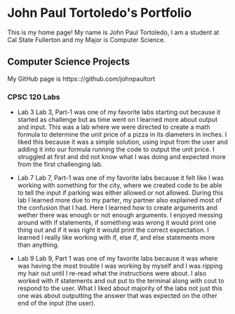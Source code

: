 # John Paul Tortoledo's Portfolio

This is my home page! My name is John Paul Tortoledo, I am a student at Cal State Fullerton and my Major is Computer Science.

## Computer Science Projects

My GitHub page is https:://github.com/johnpaultort

### CPSC 120 Labs

* Lab 3
Lab 3, Part-1 was one of my favorite labs starting out because it started as challenge but as time went on I learned more about output and input. This was a lab where we were directed to create a math formula to determine the unit price of a pizza in its diameters in inches. I liked this because it was a simple solution, using input from the user and adding it into our formula running the code to output the unit price. I struggled at first and did not know what I was doing and expected more from the first challenging lab.

* Lab 7
Lab 7, Part-1 was one of my favorite labs because it felt like I was working with something for the city, where we created code to be able to tell the input if parking was either allowed or not allowed. During this lab I learned more due to my parter, my partner also explained most of the confusion that I had. Here I learned how to create arguments and wether there was enough or not enough arguments. I enjoyed messing around with if statements, if something was wrong it would print one thing out and if it was right it would print the correct expectation. I learned I really like working with if, else if, and else statements more than anything.

* Lab 9
Lab 9, Part 1 was one of my favorite labs because it was where was having the most trouble I was working by myself and I was ripping my hair out until I re-read what the instructions were about. I also worked with if statements and out put to the terminal along with cout to respond to the user. What I liked about majority of the labs not just this one was about outputting the answer that was expected on the other end of the input (the user). 